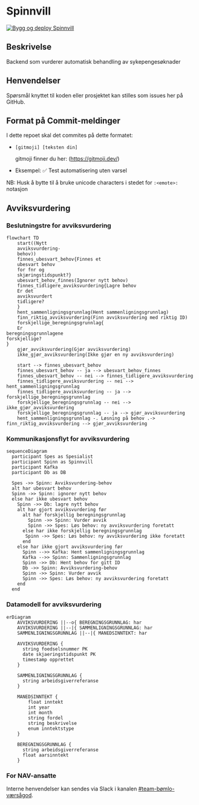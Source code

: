 # Spinnvill
[![Bygg og deploy Spinnvill](https://github.com/navikt/helse-spinnvill/actions/workflows/main.yml/badge.svg)](https://github.com/navikt/helse-spinnvill/actions/workflows/main.yml)

## Beskrivelse
Backend som vurderer automatisk behandling av sykepengesøknader

## Henvendelser
Spørsmål knyttet til koden eller prosjektet kan stilles som issues her på GitHub.

## Format på Commit-meldinger 
I dette repoet skal det commites på dette formatet:
- `[gitmoji] [teksten din]`

  gitmoji finner du her: (https://gitmoji.dev/)
- Eksempel: ✅ Test automatisering uten varsel

NB: Husk å bytte til å bruke unicode characters i stedet for `:<emote>:` notasjon

## Avviksvurdering
### Beslutningstre for avviksvurdering
```mermaid
flowchart TD
    start((Nytt 
    avviksvurdering-
    behov))
    finnes_ubesvart_behov{Finnes et 
    ubesvart behov 
    for fnr og 
    skjæringstidspunkt?}
    ubesvart_behov_finnes(Ignorer nytt behov)
    finnes_tidligere_avviksvurdering{Lagre behov
    Er det 
    avviksvurdert 
    tidligere?
    }
    hent_sammenligningsgrunnlag(Hent sammenligningsgrunnlag)
    finn_riktig_avviksvurdering(Finn avviksvurdering med riktig ID)
    forskjellige_beregningsgrunnlag{
    Er
beregningsgrunnlagene
forskjellige?
}
    gjør_avviksvurdering(Gjør avviksvurdering)
    ikke_gjør_avviksvurdering(Ikke gjør en ny avviksvurdering)
    
    start --> finnes_ubesvart_behov
    finnes_ubesvart_behov -- ja --> ubesvart_behov_finnes
    finnes_ubesvart_behov -- nei --> finnes_tidligere_avviksvurdering
    finnes_tidligere_avviksvurdering -- nei --> hent_sammenligningsgrunnlag
    finnes_tidligere_avviksvurdering -- ja --> forskjellige_beregningsgrunnlag
    forskjellige_beregningsgrunnlag -- nei --> ikke_gjør_avviksvurdering
    forskjellige_beregningsgrunnlag -- ja --> gjør_avviksvurdering
    hent_sammenligningsgrunnlag -. Løsning på behov .-> finn_riktig_avviksvurdering --> gjør_avviksvurdering
```

### Kommunikasjonsflyt for avviksvurdering
```mermaid
sequenceDiagram
  participant Spes as Spesialist
  participant Spinn as Spinnvill
  participant Kafka
  participant Db as DB
  
  Spes ->> Spinn: Avviksvurdering-behov
  alt har ubesvart behov
  Spinn ->> Spinn: ignorer nytt behov
  else har ikke ubesvart behov
    Spinn ->> Db: lagre nytt behov
    alt har gjort avviksvurdering før
      alt har forskjellig beregningsgrunnlag
        Spinn ->> Spinn: Vurder avvik
        Spinn ->> Spes: Løs behov: ny avviksvurdering foretatt
      else har ikke forskjellig beregningsgrunnlag
       Spinn ->> Spes: Løs behov: ny avviksvurdering ikke foretatt
      end
    else har ikke gjort avviksvurdering før
      Spinn -->> Kafka: Hent sammenligningsgrunnlag
      Kafka -->> Spinn: Sammenligningsgrunnlag
      Spinn ->> Db: Hent behov for gitt ID
      Db ->> Spinn: Avviksvurdering-behov
      Spinn ->> Spinn: Vurder avvik
      Spinn ->> Spes: Løs behov: ny avviksvurdering foretatt
    end
  end
```

### Datamodell for avviksvurdering
```mermaid
erDiagram
    AVVIKSVURDERING ||--o{ BEREGNINGSGRUNNLAG: har
    AVVIKSVURDERING ||--|{ SAMMENLIGNINGSGRUNNLAG: har
    SAMMENLIGNINGSGRUNNLAG ||--|{ MANEDSINNTEKT: har
  
    AVVIKSVURDERING {
      string foedselsnummer PK
      date skjaeringstidspunkt PK
      timestamp opprettet
    }

    SAMMENLIGNINGSGRUNNLAG {
      string arbeidsgiverreferanse
    }
    
    MANEDSINNTEKT {
        float inntekt
        int year
        int month
        string fordel
        string beskrivelse
        enum inntektstype
    }
  
    BEREGNINGSGRUNNLAG {
      string arbeidsgiverreferanse
      float aarsinntekt
    }
```

### For NAV-ansatte
Interne henvendelser kan sendes via Slack i kanalen [#team-bømlo-værsågod](https://nav-it.slack.com/archives/C019637N90X).
